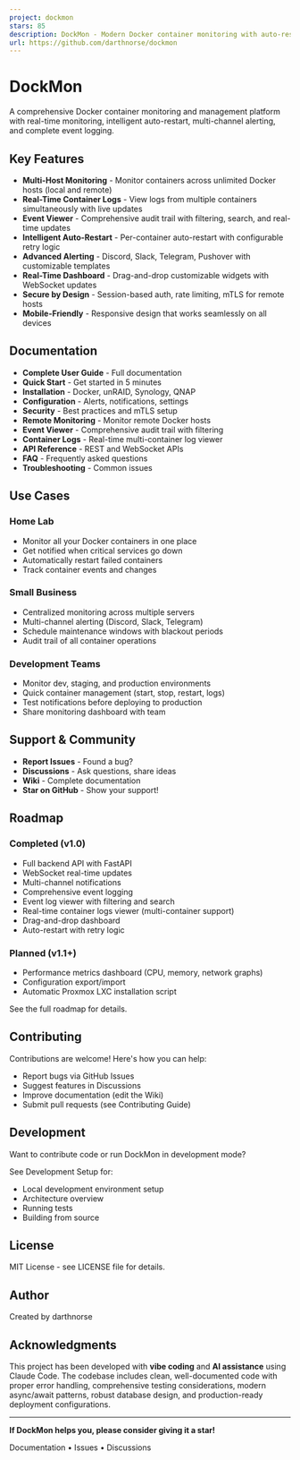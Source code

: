 ```yaml
---
project: dockmon
stars: 85
description: DockMon - Modern Docker container monitoring with auto-restart and alerts
url: https://github.com/darthnorse/dockmon
---
```


DockMon
=======

A comprehensive Docker container monitoring and management platform with real-time monitoring, intelligent auto-restart, multi-channel alerting, and complete event logging.

Key Features
------------

-   **Multi-Host Monitoring** - Monitor containers across unlimited Docker hosts (local and remote)
-   **Real-Time Container Logs** - View logs from multiple containers simultaneously with live updates
-   **Event Viewer** - Comprehensive audit trail with filtering, search, and real-time updates
-   **Intelligent Auto-Restart** - Per-container auto-restart with configurable retry logic
-   **Advanced Alerting** - Discord, Slack, Telegram, Pushover with customizable templates
-   **Real-Time Dashboard** - Drag-and-drop customizable widgets with WebSocket updates
-   **Secure by Design** - Session-based auth, rate limiting, mTLS for remote hosts
-   **Mobile-Friendly** - Responsive design that works seamlessly on all devices

Documentation
-------------

-   **Complete User Guide** - Full documentation
-   **Quick Start** - Get started in 5 minutes
-   **Installation** - Docker, unRAID, Synology, QNAP
-   **Configuration** - Alerts, notifications, settings
-   **Security** - Best practices and mTLS setup
-   **Remote Monitoring** - Monitor remote Docker hosts
-   **Event Viewer** - Comprehensive audit trail with filtering
-   **Container Logs** - Real-time multi-container log viewer
-   **API Reference** - REST and WebSocket APIs
-   **FAQ** - Frequently asked questions
-   **Troubleshooting** - Common issues

Use Cases
---------

### Home Lab

-   Monitor all your Docker containers in one place
-   Get notified when critical services go down
-   Automatically restart failed containers
-   Track container events and changes

### Small Business

-   Centralized monitoring across multiple servers
-   Multi-channel alerting (Discord, Slack, Telegram)
-   Schedule maintenance windows with blackout periods
-   Audit trail of all container operations

### Development Teams

-   Monitor dev, staging, and production environments
-   Quick container management (start, stop, restart, logs)
-   Test notifications before deploying to production
-   Share monitoring dashboard with team

Support & Community
-------------------

-   **Report Issues** - Found a bug?
-   **Discussions** - Ask questions, share ideas
-   **Wiki** - Complete documentation
-   **Star on GitHub** - Show your support!

Roadmap
-------

### Completed (v1.0)

-   Full backend API with FastAPI
-   WebSocket real-time updates
-   Multi-channel notifications
-   Comprehensive event logging
-   Event log viewer with filtering and search
-   Real-time container logs viewer (multi-container support)
-   Drag-and-drop dashboard
-   Auto-restart with retry logic

### Planned (v1.1+)

-   Performance metrics dashboard (CPU, memory, network graphs)
-   Configuration export/import
-   Automatic Proxmox LXC installation script

See the full roadmap for details.

Contributing
------------

Contributions are welcome! Here's how you can help:

-   Report bugs via GitHub Issues
-   Suggest features in Discussions
-   Improve documentation (edit the Wiki)
-   Submit pull requests (see Contributing Guide)

Development
-----------

Want to contribute code or run DockMon in development mode?

See Development Setup for:

-   Local development environment setup
-   Architecture overview
-   Running tests
-   Building from source

License
-------

MIT License - see LICENSE file for details.

Author
------

Created by darthnorse

Acknowledgments
---------------

This project has been developed with **vibe coding** and **AI assistance** using Claude Code. The codebase includes clean, well-documented code with proper error handling, comprehensive testing considerations, modern async/await patterns, robust database design, and production-ready deployment configurations.

* * *

**If DockMon helps you, please consider giving it a star!**

Documentation • Issues • Discussions
